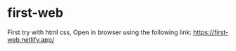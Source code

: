 # first-web
First try with html css,
Open in browser using the following link: https://first-web.netlify.app/
